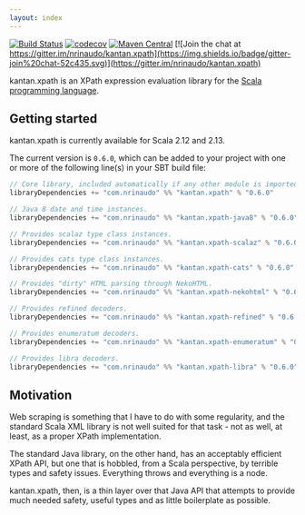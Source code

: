 ```yaml
---
layout: index
---
```


[![Build Status](https://travis-ci.org/nrinaudo/kantan.xpath.svg)](https://travis-ci.org/nrinaudo/kantan.xpath)
[![codecov](https://codecov.io/gh/nrinaudo/kantan.xpath/branch/master/graph/badge.svg)](https://codecov.io/gh/nrinaudo/kantan.xpath)
[![Maven Central](https://maven-badges.herokuapp.com/maven-central/com.nrinaudo/kantan.xpath_2.13/badge.svg)](https://maven-badges.herokuapp.com/maven-central/com.nrinaudo/kantan.xpath_2.13)
[![Join the chat at https://gitter.im/nrinaudo/kantan.xpath](https://img.shields.io/badge/gitter-join%20chat-52c435.svg)](https://gitter.im/nrinaudo/kantan.xpath)

kantan.xpath is an XPath expression evaluation library for the [Scala programming language](http://www.scala-lang.org).

## Getting started

kantan.xpath is currently available for Scala 2.12 and 2.13.

The current version is `0.6.0`, which can be added to your project with one or more of the following line(s)
in your SBT build file:

```scala
// Core library, included automatically if any other module is imported.
libraryDependencies += "com.nrinaudo" %% "kantan.xpath" % "0.6.0"

// Java 8 date and time instances.
libraryDependencies += "com.nrinaudo" %% "kantan.xpath-java8" % "0.6.0"

// Provides scalaz type class instances.
libraryDependencies += "com.nrinaudo" %% "kantan.xpath-scalaz" % "0.6.0"

// Provides cats type class instances.
libraryDependencies += "com.nrinaudo" %% "kantan.xpath-cats" % "0.6.0"

// Provides "dirty" HTML parsing through NekoHTML.
libraryDependencies += "com.nrinaudo" %% "kantan.xpath-nekohtml" % "0.6.0"

// Provides refined decoders.
libraryDependencies += "com.nrinaudo" %% "kantan.xpath-refined" % "0.6.0"

// Provides enumeratum decoders.
libraryDependencies += "com.nrinaudo" %% "kantan.xpath-enumeratum" % "0.6.0"

// Provides libra decoders.
libraryDependencies += "com.nrinaudo" %% "kantan.xpath-libra" % "0.6.0"
```

## Motivation

Web scraping is something that I have to do with some regularity, and the standard Scala XML library is not well suited
for that task - not as well, at least, as a proper XPath implementation.

The standard Java library, on the other hand, has an acceptably efficient XPath API, but one that is hobbled, from a
Scala perspective, by terrible types and safety issues. Everything throws and everything is a node.

kantan.xpath, then, is a thin layer over that Java API that attempts to provide much needed safety, useful types
and as little boilerplate as possible.
